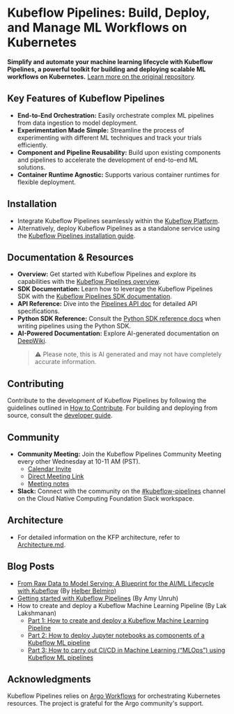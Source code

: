 # Kubeflow Pipelines: Build, Deploy, and Manage ML Workflows on Kubernetes

**Simplify and automate your machine learning lifecycle with Kubeflow Pipelines, a powerful toolkit for building and deploying scalable ML workflows on Kubernetes.** [Learn more on the original repository](https://github.com/kubeflow/pipelines).

## Key Features of Kubeflow Pipelines

*   **End-to-End Orchestration:** Easily orchestrate complex ML pipelines from data ingestion to model deployment.
*   **Experimentation Made Simple:** Streamline the process of experimenting with different ML techniques and track your trials efficiently.
*   **Component and Pipeline Reusability:** Build upon existing components and pipelines to accelerate the development of end-to-end ML solutions.
*   **Container Runtime Agnostic:** Supports various container runtimes for flexible deployment.

## Installation

*   Integrate Kubeflow Pipelines seamlessly within the [Kubeflow Platform](https://www.kubeflow.org/docs/started/installing-kubeflow/#kubeflow-platform).
*   Alternatively, deploy Kubeflow Pipelines as a standalone service using the [Kubeflow Pipelines installation guide](https://www.kubeflow.org/docs/components/pipelines/operator-guides/installation/).

## Documentation & Resources

*   **Overview:** Get started with Kubeflow Pipelines and explore its capabilities with the [Kubeflow Pipelines overview](https://www.kubeflow.org/docs/components/pipelines/overview/).
*   **SDK Documentation:** Learn how to leverage the Kubeflow Pipelines SDK with the [Kubeflow Pipelines SDK documentation](https://kubeflow-pipelines.readthedocs.io/en/stable/).
*   **API Reference:** Dive into the [Pipelines API doc](https://www.kubeflow.org/docs/components/pipelines/reference/api/kubeflow-pipeline-api-spec/) for detailed API specifications.
*   **Python SDK Reference:** Consult the [Python SDK reference docs](https://kubeflow-pipelines.readthedocs.io/en/stable/) when writing pipelines using the Python SDK.
*   **AI-Powered Documentation:** Explore AI-generated documentation on [DeepWiki](https://deepwiki.com/kubeflow/pipelines).
    >   :warning: Please note, this is AI generated and may not have completely accurate information.

## Contributing

Contribute to the development of Kubeflow Pipelines by following the guidelines outlined in [How to Contribute](./CONTRIBUTING.md). For building and deploying from source, consult the [developer guide](./developer_guide.md).

## Community

*   **Community Meeting:** Join the Kubeflow Pipelines Community Meeting every other Wednesday at 10-11 AM (PST).
    *   [Calendar Invite](https://calendar.google.com/event?action=TEMPLATE&tmeid=NTdoNG5uMDBtcnJlYmdlOWt1c2lkY25jdmlfMjAxOTExMTNUMTgwMDAwWiBqZXNzaWV6aHVaZ29vZ2xlLmNvbQ&tmsrc=jessiezhu%40google.com&scp=ALL)
    *   [Direct Meeting Link](https://zoom.us/j/92607298595?pwd%3DVlKLUbiguGkbT9oKbaoDmCxrhbRop7.1&sa=D&source=calendar&ust=1736264977415448&usg=AOvVaw1EIkjFsKy0d4yQPptIJS3x)
    *   [Meeting notes](http://bit.ly/kfp-meeting-notes)
*   **Slack:** Connect with the community on the [#kubeflow-pipelines](https://www.kubeflow.org/docs/about/community/#kubeflow-slack-channels) channel on the Cloud Native Computing Foundation Slack workspace.

## Architecture

*   For detailed information on the KFP architecture, refer to [Architecture.md](docs/Architecture.md).

## Blog Posts

*   [From Raw Data to Model Serving: A Blueprint for the AI/ML Lifecycle with Kubeflow](https://blog.kubeflow.org/fraud-detection-e2e/) (By [Helber Belmiro](https://github.com/hbelmiro))
*   [Getting started with Kubeflow Pipelines](https://cloud.google.com/blog/products/ai-machine-learning/getting-started-kubeflow-pipelines) (By Amy Unruh)
*   How to create and deploy a Kubeflow Machine Learning Pipeline (By Lak Lakshmanan)
    *   [Part 1: How to create and deploy a Kubeflow Machine Learning Pipeline](https://medium.com/data-science/how-to-create-and-deploy-a-kubeflow-machine-learning-pipeline-part-1-efea7a4b650f)
    *   [Part 2: How to deploy Jupyter notebooks as components of a Kubeflow ML pipeline](https://medium.com/data-science/how-to-deploy-jupyter-notebooks-as-components-of-a-kubeflow-ml-pipeline-part-2-b1df77f4e5b3)
    *   [Part 3: How to carry out CI/CD in Machine Learning (“MLOps”) using Kubeflow ML pipelines](https://medium.com/google-cloud/how-to-carry-out-ci-cd-in-machine-learning-mlops-using-kubeflow-ml-pipelines-part-3-bdaf68082112)

## Acknowledgments

Kubeflow Pipelines relies on [Argo Workflows](https://github.com/argoproj/argo-workflows) for orchestrating Kubernetes resources. The project is grateful for the Argo community's support.